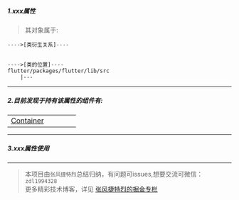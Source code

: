 
##### 1.xxx属性
> 其对象属于:

```
---->[类衍生关系]----


---->[类的位置]----
flutter/packages/flutter/lib/src
    |---
```

---

##### 2.目前发现于持有该属性的组件有:
 | |||||
---|---|---|---|---
|[Container](https://github.com/FlutterJourney/flutter_widget_unit/blob/master/Flutter组件集/布局组件/StatelessWidget/Container.md) ||| 

---

##### 3.xxx属性使用
> 

---




>本项目由`张风捷特烈`总结归纳，有问题可issues,想要交流可微信：`zdl1994328`  
更多精彩技术博客，详见 [张风捷特烈的掘金专栏](https://juejin.im/user/5b42c0656fb9a04fe727eb37)